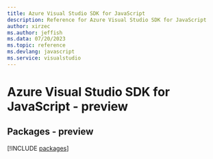 ```yaml
---
title: Azure Visual Studio SDK for JavaScript
description: Reference for Azure Visual Studio SDK for JavaScript
author: xirzec
ms.author: jeffish
ms.data: 07/20/2023
ms.topic: reference
ms.devlang: javascript
ms.service: visualstudio
---
```

# Azure Visual Studio SDK for JavaScript - preview
## Packages - preview
[!INCLUDE [packages](visual-studio-index.md)]